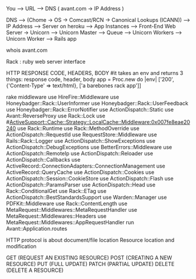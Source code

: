 You --> URL --> DNS ( avant.com -> IP Address )

DNS --> (Chome -> OS -> Comcast/RCN -> Canonical Lookups (ICANN))
--> IP Address
--> Server on heroku
--> App Instances
--> Front-End Web Server -> Unicorn
--> Unicorn Master --> Queue --> Unicorn Workers
--> Unicorn Worker --> Rails app

whois avant.com

Rack : ruby web server interface

HTTP RESPONSE CODE, HEADERS, BODY
#it takes an env and returns 3 things: response code, header, body
app = Proc.new do |env|
['200', {'Content-Type' => text/html}, ['a barebones rack app']]

rake middleware
use HireFire::Middleware
use Honeybadger::Rack::UserInformer
use Honeybadger::Rack::UserFeedback
use Honeybadger::Rack::ErrorNotifier
use ActionDispatch::Static
use Avant::ReverseProxy
use Rack::Lock
use #<ActiveSupport::Cache::Strategy::LocalCache::Middleware:0x007fe8eae20240>
use Rack::Runtime
use Rack::MethodOverride
use ActionDispatch::RequestId
use RequestStore::Middleware
use Rails::Rack::Logger
use ActionDispatch::ShowExceptions
use ActionDispatch::DebugExceptions
use BetterErrors::Middleware
use ActionDispatch::RemoteIp
use ActionDispatch::Reloader
use ActionDispatch::Callbacks
use ActiveRecord::ConnectionAdapters::ConnectionManagement
use ActiveRecord::QueryCache
use ActionDispatch::Cookies
use ActionDispatch::Session::CookieStore
use ActionDispatch::Flash
use ActionDispatch::ParamsParser
use ActionDispatch::Head
use Rack::ConditionalGet
use Rack::ETag
use ActionDispatch::BestStandardsSupport
use Warden::Manager
use PDFKit::Middleware
use Rack::ContentLength
use MetaRequest::Middlewares::MetaRequestHandler
use MetaRequest::Middlewares::Headers
use MetaRequest::Middlewares::AppRequestHandler
run Avant::Application.routes


HTTP protocol is about document/file location
Resource location and modification

GET 		(REQUEST AN EXISTING RESOURCE)
POST 		(CREATING A NEW RESOURCE)
PUT 		(FULL UPDATE)
PATCH 	(PARTIAL UPDATE)
DELETE 	(DELETE A RESOURCE)